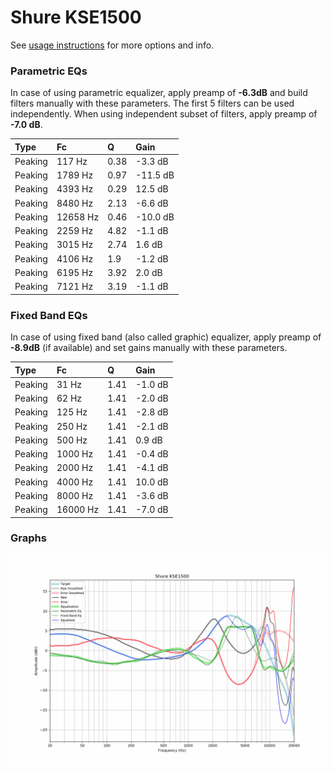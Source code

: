 # Shure KSE1500
See [usage instructions](https://github.com/jaakkopasanen/AutoEq#usage) for more options and info.

### Parametric EQs
In case of using parametric equalizer, apply preamp of **-6.3dB** and build filters manually
with these parameters. The first 5 filters can be used independently.
When using independent subset of filters, apply preamp of **-7.0 dB**.

| Type    | Fc       |    Q | Gain     |
|:--------|:---------|:-----|:---------|
| Peaking | 117 Hz   | 0.38 | -3.3 dB  |
| Peaking | 1789 Hz  | 0.97 | -11.5 dB |
| Peaking | 4393 Hz  | 0.29 | 12.5 dB  |
| Peaking | 8480 Hz  | 2.13 | -6.6 dB  |
| Peaking | 12658 Hz | 0.46 | -10.0 dB |
| Peaking | 2259 Hz  | 4.82 | -1.1 dB  |
| Peaking | 3015 Hz  | 2.74 | 1.6 dB   |
| Peaking | 4106 Hz  | 1.9  | -1.2 dB  |
| Peaking | 6195 Hz  | 3.92 | 2.0 dB   |
| Peaking | 7121 Hz  | 3.19 | -1.1 dB  |

### Fixed Band EQs
In case of using fixed band (also called graphic) equalizer, apply preamp of **-8.9dB**
(if available) and set gains manually with these parameters.

| Type    | Fc       |    Q | Gain    |
|:--------|:---------|:-----|:--------|
| Peaking | 31 Hz    | 1.41 | -1.0 dB |
| Peaking | 62 Hz    | 1.41 | -2.0 dB |
| Peaking | 125 Hz   | 1.41 | -2.8 dB |
| Peaking | 250 Hz   | 1.41 | -2.1 dB |
| Peaking | 500 Hz   | 1.41 | 0.9 dB  |
| Peaking | 1000 Hz  | 1.41 | -0.4 dB |
| Peaking | 2000 Hz  | 1.41 | -4.1 dB |
| Peaking | 4000 Hz  | 1.41 | 10.0 dB |
| Peaking | 8000 Hz  | 1.41 | -3.6 dB |
| Peaking | 16000 Hz | 1.41 | -7.0 dB |

### Graphs
![](./Shure%20KSE1500.png)